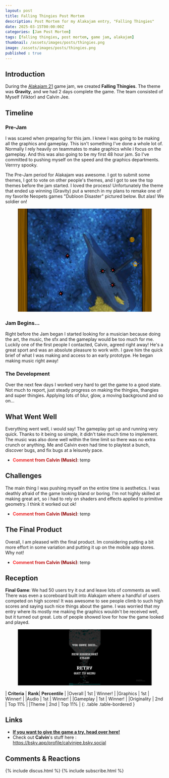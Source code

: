```yaml
---
layout: post
title: Falling Thingies Post Mortem
description: Post Mortem for my Alakajam entry, "Falling Thingies"
date: 2025-03-15T00:00:00Z
categories: [Jam Post Mortem]
tags: [falling thingies, post mortem, game jam, alakajam]
thumbnail: /assets/images/posts/thingies.png
image: /assets/images/posts/thingies.png
published : true
---
```


## Introduction

During the [Alakajam 21](https://alakajam.com/) game jam, we created **Falling Thingies**. The theme was **Gravity**, and we had 2 days complete the game. The team consisted of Myself (Viktor) and Calvin Jee.


## Timeline

### Pre-Jam
I was scared when preparing for this jam. I knew I was going to be making all the graphics and gameplay. This isn't something I've done a whole lot of. Normally I rely heavily on teammates to make graphics while i focus on the gameplay. And this was also going to be my first 48 hour jam. So I've committed to pushing myself on the speed and the graphics departments. Verrrry spooky.

The Pre-Jam period for Alakajam was awesome. I got to submit some themes, I got to vote on other people's themes, and I got to see the top themes before the jam started. I loved the process! Unfortunately the theme that ended up winning (Gravity) put a wrench in my plans to remake one of my favorite Neopets games "Dubloon Disaster" pictured below. But alas! We soldier on!

  <figure>
  <img src="/assets/images/posts/dubloon.png" alt="Neopets Dubloon Disaster">
  </figure>

### Jam Begins...
Right before the Jam began I started looking for a musician because doing the art, the music, the sfx and the gameplay would be too much for me. Luckily one of the first people I contacted, Calvin, agreed right away! He's a great sport and was an absolute pleasure to work with. I gave him the quick brief of what I was making and access to an early prototype. He began making music right away!

### The Development
Over the next few days I worked very hard to get the game to a good state. Not much to report, just steady progress on making the thingies, thangies and super thingies. Applying lots of blur, glow, a moving background and so on...


## What Went Well
Everything went well, i would say! The gameplay got up and running very quick. Thanks to it being so simple, it didn't take much time to implement. The music was also done well within the time limit so there was no extra crunch or anything. Me and Calvin even had time to playtest a bunch, discover bugs, and fix bugs at a leisurely pace.
- <span style="background: linear-gradient(90deg, #ff3030, #770000); -webkit-background-clip: text; color: transparent;">**Comment from Calvin (Music)**:</span> temp


## Challenges
The main thing I was pushing myself on the entire time is aesthetics. I was deathly afraid of the game looking bland or boring. I'm not highly skilled at making great art, so i had to rely on shaders and effects applied to primitive geometry. I think it worked out ok!
- <span style="background: linear-gradient(90deg, #ff3030, #770000); -webkit-background-clip: text; color: transparent;">**Comment from Calvin (Music)**:</span> temp


## The Final Product
Overall, I am pleased with the final product. Im considering putting a bit more effort in some variation and putting it up on the mobile app stores. Why not!
- <span style="background: linear-gradient(90deg, #ff3030, #770000); -webkit-background-clip: text; color: transparent;">**Comment from Calvin (Music)**:</span> temp



## Reception

**Final Game**: We had 50 users try it out and leave lots of comments as well. There was even a scoreboard built into Alakajam where a handful of users competed on high scores! It was awesome to see people climb to such high scores and saying such nice things about the game. I was worried that my entry where its mostly me making the graphics wouldn't be received well, but it turned out great. Lots of people showed love for how the game looked and played. 

  <figure>
  <img src="/assets/images/posts/35.png" alt="Crazy high score in Falling Thingies">
  </figure>

| **Criteria**    | **Rank**| **Percentile** |
|Overall     | 1st |  Winner! | 
|Graphics    | 1st |  Winner! |
|Audio       | 1st |  Winner! |
|Gameplay    | 1st |  Winner! |
|Originality | 2nd |  Top 11% |
|Theme       | 2nd |  Top 11% | 
{: .table .table-bordered }


## Links

- [**If you want to give the game a try, head over here!**](https://bluepinstudio.itch.io/falling-thingies)
- Check out **Calvin**'s stuff here : <https://bsky.app/profile/calvinjee.bsky.social>


## Comments & Reactions

{% include discus.html %}
{% include subscribe.html %}
